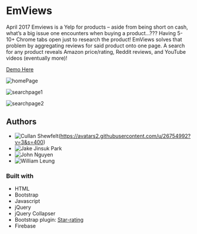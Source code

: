 # EmViews
April 2017
Emviews is a Yelp for products – aside from being short on cash, what’s a big issue one encounters when buying a product…??? Having 5-10+ Chrome tabs open just to research the product! EmViews solves that problem by aggregating reviews for said product onto one page. A search for any product reveals Amazon price/rating, Reddit reviews, and YouTube videos (eventually more)!

[Demo Here](https://emviews.github.io/EmViews/) 

![homePage](https://user-images.githubusercontent.com/16066443/27000247-3fb0e492-4d62-11e7-9efd-dd53c0d07228.JPG)

![searchpage1](https://user-images.githubusercontent.com/16066443/27000252-6d8d6372-4d62-11e7-8742-67004bfb09dd.JPG)

![searchpage2](https://user-images.githubusercontent.com/16066443/27000253-700ba974-4d62-11e7-864a-01564002bd8d.JPG)

## Authors
 - ![Cullan Shewfelt](https://github.com/cullanrocks)(https://avatars2.githubusercontent.com/u/26754992?v=3&s=400)
 - ![Jake Jinsuk Park](https://github.com/bluffingtuna)
 - ![John Nguyen](https://github.com/drjohnsez)
 - ![William Leung](https://github.com/thisiswhale)


### Built with
 - HTML
 - Bootstrap
 - Javascript
 - jQuery
 - jQuery Collapser
 - Bootstrap plugin: [Star-rating](http://plugins.krajee.com/star-rating)
 - Firebase
